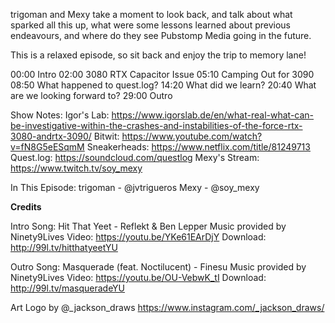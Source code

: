 trigoman and Mexy take a moment to look back, and talk about what sparked all this up, what were some lessons learned about previous endeavours, and where do they see Pubstomp Media going in the future.

This is a relaxed episode, so sit back and enjoy the trip to memory lane!

00:00 Intro
02:00 3080 RTX Capacitor Issue
05:10 Camping Out for 3090
08:50 What happened to quest.log?
14:20 What did we learn?
20:40 What are we looking forward to?
29:00 Outro

Show Notes:
Igor's Lab: https://www.igorslab.de/en/what-real-what-can-be-investigative-within-the-crashes-and-instabilities-of-the-force-rtx-3080-andrtx-3090/
Bitwit: https://www.youtube.com/watch?v=fN8G5eESqmM
Sneakerheads: https://www.netflix.com/title/81249713
Quest.log: https://soundcloud.com/questlog
Mexy's Stream: https://www.twitch.tv/soy_mexy

In This Episode:
trigoman - @jvtrigueros
Mexy - @soy_mexy

**Credits**

Intro
Song: Hit That Yeet - Reflekt & Ben Lepper
Music provided by Ninety9Lives
Video: https://youtu.be/YKe61EArDjY
Download: http://99l.tv/hitthatyeetYU

Outro
Song: Masquerade (feat. Noctilucent) - Finesu
Music provided by Ninety9Lives
Video: https://youtu.be/OU-VebwK_tI
Download: http://99l.tv/masqueradeYU

Art
Logo by @_jackson_draws https://www.instagram.com/_jackson_draws/